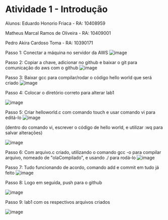 # Atividade 1 - Introdução

Alunos:
Eduardo Honorio Friaca - RA: 10408959

Matheus Marcal Ramos de Oliveira - RA: 10409001

Pedro Akira Cardoso Toma - RA: 10390171


Passo 1: Conectar a máquina no servidor da AWS
![image](https://github.com/macaaalm/sistemasOperacionais/assets/113950201/313a0000-4b7f-4ef9-8ec9-d6cc0d7f2eaf)

Passo 2: Copiar a chave, adicionar no github e baixar o git para comunicação do aws com o github
![image](https://github.com/macaaalm/sistemasOperacionais/assets/113950201/db5e4dd5-e08a-4fe0-a49a-23408ab8d73f)

Passo 3: Baixar gcc para compilar/rodar o código hello world que será criado
![image](https://github.com/macaaalm/sistemasOperacionais/assets/113950201/4dca6937-a103-4686-9a15-3f3e8b6f06ec)

Passo 4: Colocar o diretório correto para alterar lab1

![image](https://github.com/macaaalm/sistemasOperacionais/assets/113950201/7d0b1670-9561-435c-96db-96507d6ad7ea)

Passo 5: Criar helloworld.c com comando touch e usar comando vi para editá-lo
![image](https://github.com/macaaalm/sistemasOperacionais/assets/113950201/087c946d-7905-4770-aa15-6c0213237e2e)

(dentro do comando vi, escrever o código de hello world, e utilizar :wq para salvar alterações)

![image](https://github.com/macaaalm/sistemasOperacionais/assets/113950201/236c1698-e839-4efc-bf19-c013806067ea)

Passo 6: Com arquivo.c criado, utilizando o comando gcc -o para compilar arquivo, nomeado de "olaCompilado", e usando ./ para rodá-lo
![image](https://github.com/macaaalm/sistemasOperacionais/assets/113950201/16d78b02-3557-450e-b9e1-03912707f342)

Passo 7: Tudo funcionando de acordo, comando add e commit em tudo já feito
![image](https://github.com/macaaalm/sistemasOperacionais/assets/113950201/ff45d8bd-c68e-4d45-876c-f5e949555866)

Passo 8: Logo em seguida, push para o github

![image](https://github.com/macaaalm/sistemasOperacionais/assets/113950201/39e8b147-44f0-4cd2-9ce7-d816545fc1c2)

Passo 9: lab1 com os respectivos arquivos criados

![image](https://github.com/macaaalm/sistemasOperacionais/assets/113950201/0d848a74-ec92-4c4b-8c27-3abc905ca24e)
